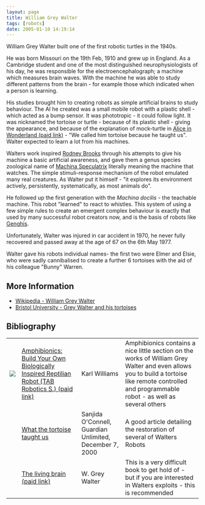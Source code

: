 ```yaml
---
layout: page
title: William Grey Walter
tags: [robots]
date: 2005-01-10 14:19:14
---
```

William Grey Walter built one of the first robotic turtles in the 1940s.

He was born Missouri on the 19th Feb, 1910 and grew up in England. As a Cambridge student and one of the most distinguished neurophysiologists of his day, he was responsible for the electroencephalograph; a machine which measures brain waves. With the machine he was able to study different patterns from the brain - for example those which indicated when a person is learning.

His studies brought him to creating robots as simple artificial brains to study behaviour. The AI he created was a small mobile robot with a plastic shell - which acted as a bump sensor. It was phototropic - it could follow light. It was nicknamed the tortoise or turtle - because of its plastic shell - giving the appearance, and because of the explanation of mock-turtle in [Alice in Wonderland (paid link)](https://amzn.to/3QTqRvL) - "We called him tortoise because he taught us". Walter expected to learn a lot from his machines.

Walters work inspired [Rodney Brooks](/wiki/rodney_brooks.html "Rodney Brooks") through his attempts to give his machine a basic artificial awareness, and gave them a genus species zoological name of [Machina Speculatrix](/wiki/machina_speculatrix.html "Early robots built by a pioneer") literally meaning the machine that watches. The simple stimuli-response mechanism of the robot emulated many real creatures. As Walter put it himself - "it explores its environment actively, persistently, systematically, as most animals do".

He followed up the first generation with the _Machina docilis_ - the teachable machine. This robot "learned" to react to whistles. This system of using a few simple rules to create an emergent complex behaviour is exactly that used by many successful robot creators now, and is the basis of robots like [Genghis](/wiki/genghis.html).

Unfortunately, Walter was injured in car accident in 1970, he never fully recovered and passed away at the age of 67 on the 6th May 1977.

Walter gave his robots individual names- the first two were Elmer and Elsie, who were sadly cannibalised to create a further 6 tortoises with the aid of his colleague "Bunny" Warren.

## More Information

* [Wikipedia - William Grey Walter](https://en.wikipedia.org/wiki/William_Grey_Walter)
* [Bristol University - Grey Walter and his tortoises](http://www.bristol.ac.uk/news/2008/212017945378.html)

## Bibliography

<table class="normal" id="fancytable_1">

<tr> <td > <a href="https://www.amazon.co.uk/Amphibionics-Biologically-Inspired-Reptilian-Electronics-ebook/dp/B00UYBS1X8/ref=as_li_ss_il?dchild=1&keywords=Amphibionics&qid=1604779993&sr=8-1&linkCode=li2&tag=orionrobots-21&linkId=bfedc6b890c63953fed5f2382d21c4fe&language=en_GB" target="_blank"><img border="0" src="https://m.media-amazon.com/images/I/51oLvGPeEdL._SX342_SY445_.jpg" ></a></td> <td > <a href="https://amzn.to/2I872D8" rel="external" target="_blank">Amphibionics: Build Your Own Biologically Inspired Reptilian Robot (TAB Robotics S.) (paid link)</a> </td> <td > Karl Williams </td> <td > Amphibionics contains a nice little section on the works of William Grey Walter and even allows you to build a tortoise like remote controlled and programmable robot - as well as several others</td> </tr>
<tr>
<td ></td> <td > <a href="http://www.guardian.co.uk/Archive/Article/0,4273,4101493,00.html" rel="external" target="_blank">What the tortoise taught us</a> </td> <td > Sanjida O'Connell, Guardian Unlimited, December 7, 2000 </td> <td > A good article detailing the restoration of several of Walters Robots</td> </tr>  <tr> <td></td> <td > <a href="http://www.amazon.co.uk/exec/obidos/ASIN/B0000CII0N/orionrobots-21" rel="external" target="_blank">The living brain (paid link)</a> </td> <td> W. Grey Walter </td> <td> This is a very difficult book to get hold of - but if you are interested in Walters exploits - this is recommended</td>
</tr>
</table>
